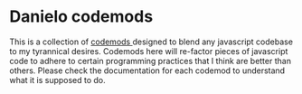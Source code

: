 # Danielo codemods
This is a collection of [ codemods ](https://github.com/facebook/codemod) designed to blend any javascript codebase to my tyrannical desires.
Codemods here will re-factor pieces of javascript code to adhere to certain programming practices that I think are better than others.
Please check the documentation for each codemod to understand what it is supposed to do.